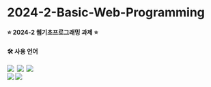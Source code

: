 # 2024-2-Basic-Web-Programming
<strong> ⭐️ 2024-2 웹기초프로그래밍 과제 ⭐️ <strong>

#### 🛠️ 사용 언어
<div>
  <img src="https://img.shields.io/badge/HTML5-E34F26?style=for-the-badge&logo=HTML5&logoColor=white">&nbsp
  <img src="https://img.shields.io/badge/CSS3-1572B6?style=for-the-badge&logo=CSS3&logoColor=white">&nbsp
  <img src="https://img.shields.io/badge/JavaScript-F7DF1E?style=for-the-badge&logo=JavaScript&logoColor=white"> <br>
     <img src="https://img.shields.io/badge/python-3776AB?style=for-the-badge&logo=python&logoColor=white">
     <img src="https://img.shields.io/badge/django-092E20?style=for-the-badge&logo=django&logoColor=white">
